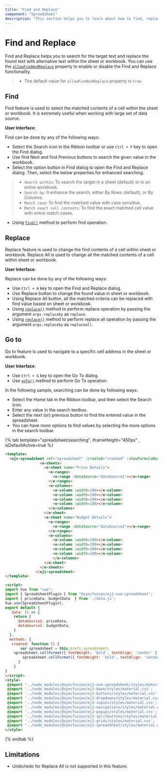 ```yaml
---
title: "Find and Replace"
component: "Spreadsheet"
description: "This section helps you to learn about how to find, replace and goto(navigate to cell) in Spreadsheet."
---
```


# Find and Replace

Find and Replace helps you to search for the target text and replace the found text with alternative text within the sheet or workbook. You can use the [`allowFindAndReplace`](../api/spreadsheet/#allowFindAndReplace) property to enable or disable the Find and Replace functionality.

> * The default value for `allowFindAndReplace` property is `true`.

## Find

Find feature is used to select the matched contents of a cell within the sheet or workbook. It is extremely useful when working with large set of data source.

**User Interface**:

Find can be done by any of the following ways:

* Select the Search icon in the Ribbon toolbar or use `Ctrl + F` key to open the Find dialog.
* Use find Next and find Previous buttons to search the given value in the workbook.
* Select the option button in Find dialog to open the Find and Replace dialog. Then, select the below properties for enhanced searching.

> * `Search within`: To search the target in a sheet (default) or in an entire workbook.
> * `Search by`: It enhance the search, either By Rows (default), or By Columns.
> * `Match case`: To find the matched value with case sensitive.
> * `Match exact cell contents`: To find the exact matched cell value with entire match cases.

* Using [`find()`](../api/spreadsheet/#find) method to perform find operation.

## Replace

Replace feature is used to change the find contents of a cell within sheet or workbook. Replace All is used to change all the matched contents of a cell within sheet or workbook.

**User Interface**:

Replace can be done by any of the following ways:

* Use `Ctrl + H` key to open the Find and Replace dialog.
* Use Replace button to change the found value in sheet or workbook.
* Using Replace All button, all the matched criteria can be replaced with find value based on sheet or workbook.
* Using [`replace()`](../api/spreadsheet/#replace) method to perform replace operation by passing the argument `args.replaceby` as `replace`.
* Using [`replace()`](../api/spreadsheet/#replace) method to perform replace all operation by passing the argument `args.replaceby` as `replaceall`.

## Go to

Go to feature is used to navigate to a specific cell address in the sheet or workbook.

**User Interface**:

* Use `Ctrl + G` key to open the Go To dialog.
* Use [`goTo()`](../api/spreadsheet/#goto) method to perform Go To operation.

In the following sample, searching can be done by following ways:

* Select the Home tab in the Ribbon toolbar, and then select the Search icon.
* Enter any value in the search textbox.
* Select the next (or) previous button to find the entered value in the spreadsheet.
* You can have more options to find values by selecting the more options in the search toolbar.

{% tab template="spreadsheet/searching", iframeHeight="450px" , isDefaultActive=true %}

```html
<template>
  <ejs-spreadsheet ref="spreadsheet" :created="created" :showFormulaBar="false">
                <e-sheets>
                  <e-sheet name="Price Details">
                    <e-ranges>
                      <e-range :dataSource="dataSource1"></e-range>
                    </e-ranges>
                    <e-columns>
                      <e-column :width=100></e-column>
                      <e-column :width=100></e-column>
                      <e-column :width=100></e-column>
                      <e-column :width=100></e-column>
                    </e-columns>
                  </e-sheet>
                  <e-sheet name="Budget Details">
                    <e-ranges>
                      <e-range :dataSource="dataSource2"></e-range>
                    </e-ranges>
                    <e-columns>
                      <e-column :width=100></e-column>
                      <e-column :width=100></e-column>
                      <e-column :width=100></e-column>
                      <e-column :width=100></e-column>
                      </e-columns>
                  </e-sheet>
                </e-sheets>
              </ejs-spreadsheet>
</template>

<script>
import Vue from "vue";
import { SpreadsheetPlugin } from "@syncfusion/ej2-vue-spreadsheet";
import { priceData, budgetData  } from './data.js';
Vue.use(SpreadsheetPlugin);
export default {
   data: () => {
    return {
      dataSource1: priceData,
      dataSource2: budgetData,
    }
  },
  methods: {
   created: function () {
       var spreadsheet = this.$refs.spreadsheet;
    spreadsheet.cellFormat({ fontWeight: 'bold', textAlign: 'center' }, 'A1:H1');
        spreadsheet.cellFormat({ fontWeight: 'bold', textAlign: 'center' }, 'Budget Details!A1:D1');
      }
    }
}
</script>
<style>
 @import "../node_modules/@syncfusion/ej2-vue-spreadsheet/styles/material.css";
 @import '../node_modules/@syncfusion/ej2-base/styles/material.css';  
 @import '../node_modules/@syncfusion/ej2-buttons/styles/material.css';  
 @import '../node_modules/@syncfusion/ej2-dropdowns/styles/material.css';  
 @import '../node_modules/@syncfusion/ej2-inputs/styles/material.css';  
 @import '../node_modules/@syncfusion/ej2-navigations/styles/material.css';
 @import '../node_modules/@syncfusion/ej2-popups/styles/material.css';
 @import '../node_modules/@syncfusion/ej2-splitbuttons/styles/material.css';
 @import '../node_modules/@syncfusion/ej2-grids/styles/material.css';
 @import "../node_modules/@syncfusion/ej2-spreadsheet/styles/material.css";
</style>
```

{% endtab %}

## Limitations

* Undo/redo for Replace All is not supported in this feature.